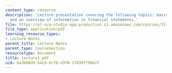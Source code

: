 ```yaml
---
content_type: resource
description: 'Lecture presentation covering the following topics: basic accounting
  and an overview of information in financial statements.'
file: https://ol-ocw-studio-app-production.s3.amazonaws.com/courses/15-501-introduction-to-financial-and-managerial-accounting-spring-2004/ba3b08d9b4cb8c76d3f017030f790e2f_lecture1.pdf
file_type: application/pdf
learning_resource_types:
- Lecture Notes
parent_title: Lecture Notes
parent_type: CourseSection
resourcetype: Document
title: lecture1.pdf
uid: ba3b08d9-b4cb-8c76-d3f0-17030f790e2f
---
```

